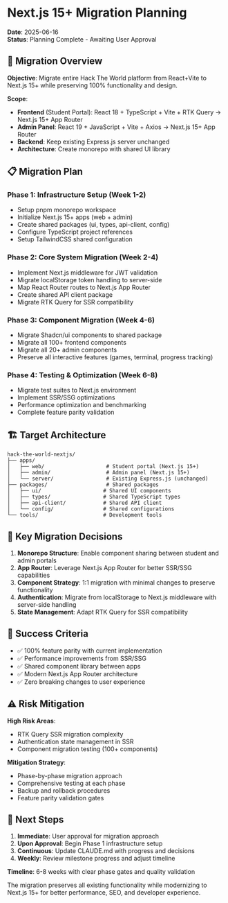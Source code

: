# Next.js 15+ Migration Planning

**Date**: 2025-06-16  
**Status**: Planning Complete - Awaiting User Approval  

## 🎯 Migration Overview

**Objective**: Migrate entire Hack The World platform from React+Vite to Next.js 15+ while preserving 100% functionality and design.

**Scope**:
- **Frontend** (Student Portal): React 18 + TypeScript + Vite + RTK Query → Next.js 15+ App Router
- **Admin Panel**: React 19 + JavaScript + Vite + Axios → Next.js 15+ App Router  
- **Backend**: Keep existing Express.js server unchanged
- **Architecture**: Create monorepo with shared UI library

## 📋 Migration Plan

### Phase 1: Infrastructure Setup (Week 1-2)
- Setup pnpm monorepo workspace
- Initialize Next.js 15+ apps (web + admin)
- Create shared packages (ui, types, api-client, config)
- Configure TypeScript project references
- Setup TailwindCSS shared configuration

### Phase 2: Core System Migration (Week 2-4)
- Implement Next.js middleware for JWT validation
- Migrate localStorage token handling to server-side
- Map React Router routes to Next.js App Router
- Create shared API client package
- Migrate RTK Query for SSR compatibility

### Phase 3: Component Migration (Week 4-6)
- Migrate Shadcn/ui components to shared package
- Migrate all 100+ frontend components
- Migrate all 20+ admin components
- Preserve all interactive features (games, terminal, progress tracking)

### Phase 4: Testing & Optimization (Week 6-8)
- Migrate test suites to Next.js environment
- Implement SSR/SSG optimizations
- Performance optimization and benchmarking
- Complete feature parity validation

## 🏗️ Target Architecture

```
hack-the-world-nextjs/
├── apps/
│   ├── web/                    # Student portal (Next.js 15+)
│   ├── admin/                  # Admin panel (Next.js 15+)
│   └── server/                 # Existing Express.js (unchanged)
├── packages/                   # Shared packages
│   ├── ui/                    # Shared UI components
│   ├── types/                 # Shared TypeScript types
│   ├── api-client/            # Shared API client
│   └── config/                # Shared configurations
└── tools/                     # Development tools
```

## 🔧 Key Migration Decisions

1. **Monorepo Structure**: Enable component sharing between student and admin portals
2. **App Router**: Leverage Next.js App Router for better SSR/SSG capabilities
3. **Component Strategy**: 1:1 migration with minimal changes to preserve functionality
4. **Authentication**: Migrate from localStorage to Next.js middleware with server-side handling
5. **State Management**: Adapt RTK Query for SSR compatibility

## 🎯 Success Criteria

- ✅ 100% feature parity with current implementation
- ✅ Performance improvements from SSR/SSG
- ✅ Shared component library between apps
- ✅ Modern Next.js App Router architecture
- ✅ Zero breaking changes to user experience

## ⚠️ Risk Mitigation

**High Risk Areas**:
- RTK Query SSR migration complexity
- Authentication state management in SSR  
- Component migration testing (100+ components)

**Mitigation Strategy**:
- Phase-by-phase migration approach
- Comprehensive testing at each phase
- Backup and rollback procedures
- Feature parity validation gates

## 📝 Next Steps

1. **Immediate**: User approval for migration approach
2. **Upon Approval**: Begin Phase 1 infrastructure setup
3. **Continuous**: Update CLAUDE.md with progress and decisions
4. **Weekly**: Review milestone progress and adjust timeline

**Timeline**: 6-8 weeks with clear phase gates and quality validation

The migration preserves all existing functionality while modernizing to Next.js 15+ for better performance, SEO, and developer experience.
